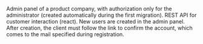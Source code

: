 Admin panel of a product company, with authorization only for the administrator (created automatically during the first migration).
REST API for customer interaction (react). 
New users are created in the admin panel. 
After creation, the client must follow the link to confirm the account, which comes to the mail specified during registration.

